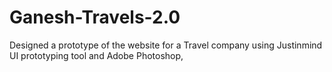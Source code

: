# Ganesh-Travels-2.0
Designed a prototype of the website for a Travel company using Justinmind UI prototyping tool and Adobe Photoshop,
